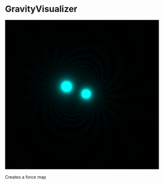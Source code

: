 # GravityVisualizer

<p align="center">
  <img src="https://github.com/SAED2906/GravityVisualizer/blob/main/ForceMapCyan.PNG" width="1000" alt="accessibility text">
</p>

Creates a force map
